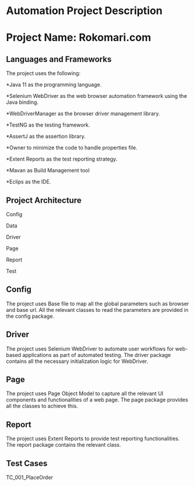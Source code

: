 # Automation Project Description

# Project Name: Rokomari.com

## Languages and Frameworks

The project uses the following:

*Java 11 as the programming language.

*Selenium WebDriver as the web browser automation framework using the Java binding.

*WebDriverManager as the browser driver management library.

*TestNG as the testing framework.

*AssertJ as the assertion library.

*Owner to minimize the code to handle properties file.

*Extent Reports as the test reporting strategy.

*Mavan as Build Management tool

*Eclips as the IDE.

## Project Architecture

Config

Data

Driver

Page

Report

Test

## Config

The project uses Base file to map all the global parameters such as browser and base url. All the relevant classes to read the parameters are provided in the config package.

## Driver

The project uses Selenium WebDriver to automate user workflows for web-based applications as part of automated testing. The driver package contains all the necessary initialization logic for WebDriver.

## Page

The project uses Page Object Model to capture all the relevant UI components and functionalities of a web page. The page package provides all the classes to achieve this.

## Report

The project uses Extent Reports to provide test reporting functionalities. The report package contains the relevant class.

## Test Cases
TC_001_PlaceOrder
